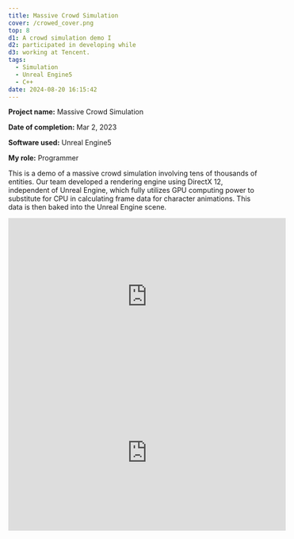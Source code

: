 ```yaml
---
title: Massive Crowd Simulation
cover: /crowed_cover.png
top: 8
d1: A crowd simulation demo I
d2: participated in developing while
d3: working at Tencent.
tags:
  - Simulation
  - Unreal Engine5
  - C++
date: 2024-08-20 16:15:42
---
```


**Project name:** Massive Crowd Simulation

**Date of completion:**  Mar 2, 2023

**Software used:** Unreal Engine5

**My role:** Programmer

This is a demo of a massive crowd simulation involving tens of thousands of entities. Our team developed a rendering engine using DirectX 12, independent of Unreal Engine, which fully utilizes GPU computing power to substitute for CPU in calculating frame data for character animations. This data is then baked into the Unreal Engine scene.



<iframe width="560" height="315" src="https://www.youtube.com/embed/0TMB_akjhyI?si=c-5LxaLCE8BAZLI9" title="YouTube video player" frameborder="0" allow="accelerometer; autoplay; clipboard-write; encrypted-media; gyroscope; picture-in-picture; web-share" referrerpolicy="strict-origin-when-cross-origin" allowfullscreen></iframe>

<iframe width="560" height="315" src="https://www.youtube.com/embed/j5zmD5l_3IM?si=dNRfBYlVN5mJhXS9" title="YouTube video player" frameborder="0" allow="accelerometer; autoplay; clipboard-write; encrypted-media; gyroscope; picture-in-picture; web-share" referrerpolicy="strict-origin-when-cross-origin" allowfullscreen></iframe>
